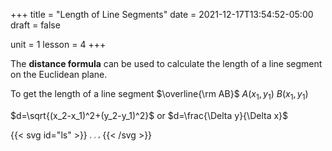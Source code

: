 +++
title = "Length of Line Segments"
date = 2021-12-17T13:54:52-05:00
draft = false

unit = 1
lesson = 4
+++

The **distance formula** can be used to calculate the length of a line segment on the Euclidean plane.

To get the length of a line segment $\overline{\rm AB}$ $A(x_1, y_1)$ $B(x_1, y_1)$

$d=\sqrt{(x_2-x_1)^2+(y_2-y_1)^2}$
or
$d=\frac{\Delta y}{\Delta x}$

{{< svg id="ls" >}}
	<path d="M25,50 L75 50" stroke="#000" />
	<path d="M25,50 Q 50,40 75,50" stroke="#f00" fill="none" />
	<text x="50" y="40" style="font: italic 5px serif;">d</text>
	<circle cx="25" cy="50" r="2" fill="#000"/>
	<circle cx="75" cy="50" r="2" fill="#000"/>
	<text x="25" y="45" style="font: italic 5px serif;">A</text>
	<text x="75" y="45" style="font: italic 5px serif;">B</text>
{{< /svg >}}
